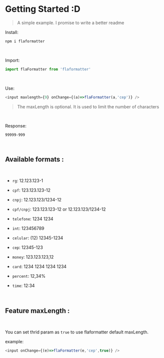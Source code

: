 # Getting Started :D

> A simple example. I promise to write a better readme

Install:
    
```bash
npm i flaformatter
```

<br />

Import:

```js
import flaFormatter from 'flaformatter'
```

<br />

Use:

```js
<input maxlength={9} onChange={(a)=>flaFormatter(a,'cep')} />
```
> The maxLength is optional. It is used to limit the number of characters

<br />

Response: 
    
    99999-999


<br />

## Available formats :

<br />

- `rg`: 12.123.123-1

- `cpf`: 123.123.123-12

- `cnpj`: 12.123.123/1234-12

- `cpf/cnpj`: 123.123.123-12 or 12.123.123/1234-12

- `telefone`: 1234 1234

- `int`: 123456789

- `celular`: (12) 12345-1234

- `cep`: 12345-123

- `money`: 123.123.123,12

- `card`: 1234 1234 1234 1234

- `percent`: 12,34%

- `time`: 12:34

<br />

## Feature maxLength :

<br />

You can set thrid param as `true` to use flaformatter default maxLength.

example:

```js
<input onChange={(e)=>flaFormatter(e,'cep',true)} />
```
